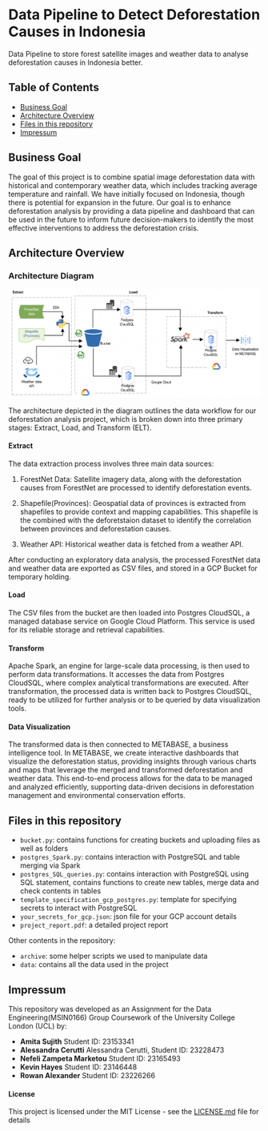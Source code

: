 # Data Pipeline to Detect Deforestation Causes in Indonesia

Data Pipeline to store forest satellite images and weather data to analyse deforestation causes in Indonesia better.

## Table of Contents
* [Business Goal](#Business-Goal)
* [Architecture Overview](#Architecture-Overview)
* [Files in this repository](#Files-in-this-repository)
* [Impressum](#Impressum)

## Business Goal

The goal of this project is to combine spatial image deforestation data with historical and contemporary weather data, which includes tracking average temperature and rainfall. We have initially focused on Indonesia, though there is potential for expansion in the future. Our goal is to enhance deforestation analysis by providing a data pipeline and dashboard that can be used in the future to inform future decision-makers to identify the most effective interventions to address the deforestation crisis.

## Architecture Overview

### Architecture Diagram

![Architecture Diagram](data/report/Architecture_diagram.png)

The architecture depicted in the diagram outlines the data workflow for our deforestation analysis project, which is broken down into three primary stages: Extract, Load, and Transform (ELT).

#### Extract
The data extraction process involves three main data sources:

1.	ForestNet Data: Satellite imagery data, along with the deforestation causes from ForestNet are  processed to identify deforestation events.

2.	Shapefile(Provinces): Geospatial data of provinces is extracted from shapefiles to provide context and mapping capabilities. This shapefile is the combined with the deforetstaion dataset to identify the correlation between provinces and deforestation causes.

3.	Weather API: Historical weather data is fetched from a weather API.

After conducting an exploratory data analysis, the processed ForestNet data and weather data are exported as CSV files, and stored in a GCP Bucket for temporary holding.

#### Load

The CSV files from the bucket are then loaded into Postgres CloudSQL, a managed database service on Google Cloud Platform. This service is used for its reliable storage and retrieval capabilities.

#### Transform

Apache Spark, an engine for large-scale data processing, is then used to perform data transformations. It accesses the data from Postgres CloudSQL, where complex analytical transformations are executed.
After transformation, the processed data is written back to Postgres CloudSQL, ready to be utilized for further analysis or to be queried by data visualization tools.

#### Data Visualization
The transformed data is then connected to METABASE, a business intelligence tool. In METABASE, we create interactive dashboards that visualize the deforestation status, providing insights through various charts and maps that leverage the merged and transformed deforestation and weather data.
This end-to-end process allows for the data to be managed and analyzed efficiently, supporting data-driven decisions in deforestation management and environmental conservation efforts.

## Files in this repository
- `bucket.py`: contains functions for creating buckets and uploading files as well as folders
- `postgres_Spark.py`: contains interaction with PostgreSQL and table merging via Spark
- `postgres_SQL_queries.py`: contains interaction with PostgreSQL using SQL statement, contains functions to create new tables, merge data and check contents in tables
- `template_specification_gcp_postgres.py`: template for specifying secrets to interact with PostgreSQL
- `your_secrets_for_gcp.json`: json file for your GCP account details
- `project_report.pdf`: a detailed project report

Other contents in the repository: 
- `archive`: some helper scripts we used to manipulate data
- `data`: contains all the data used in the project

## Impressum
This repository was developed as an Assignment for the Data Engineering(MSIN0166) Group Coursework of the University College London (UCL) by:
* **Amita Sujith** Student ID: 23153341
* **Alessandra Cerutti** Alessandra Cerutti, Student ID: 23228473 
* **Nefeli Zampeta Marketou** Student ID: 23165493 
* **Kevin Hayes** Student ID: 23146448 
* **Rowan Alexander** Student ID: 23226266 

#### License
This project is licensed under the MIT License - see the [LICENSE.md](License.md) file for details




